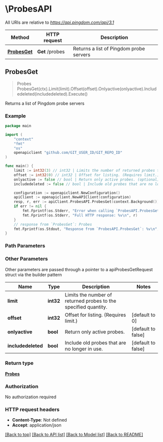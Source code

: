 # \ProbesAPI

All URIs are relative to *https://api.pingdom.com/api/3.1*

Method | HTTP request | Description
------------- | ------------- | -------------
[**ProbesGet**](ProbesAPI.md#ProbesGet) | **Get** /probes | Returns a list of Pingdom probe servers



## ProbesGet

> Probes ProbesGet(ctx).Limit(limit).Offset(offset).Onlyactive(onlyactive).Includedeleted(includedeleted).Execute()

Returns a list of Pingdom probe servers



### Example

```go
package main

import (
	"context"
	"fmt"
	"os"
	openapiclient "github.com/GIT_USER_ID/GIT_REPO_ID"
)

func main() {
	limit := int32(3) // int32 | Limits the number of returned probes to the specified quantity. (optional)
	offset := int32(0) // int32 | Offset for listing. (Requires limit.) (optional) (default to 0)
	onlyactive := false // bool | Return only active probes. (optional) (default to false)
	includedeleted := false // bool | Include old probes that are no longer in use. (optional) (default to false)

	configuration := openapiclient.NewConfiguration()
	apiClient := openapiclient.NewAPIClient(configuration)
	resp, r, err := apiClient.ProbesAPI.ProbesGet(context.Background()).Limit(limit).Offset(offset).Onlyactive(onlyactive).Includedeleted(includedeleted).Execute()
	if err != nil {
		fmt.Fprintf(os.Stderr, "Error when calling `ProbesAPI.ProbesGet``: %v\n", err)
		fmt.Fprintf(os.Stderr, "Full HTTP response: %v\n", r)
	}
	// response from `ProbesGet`: Probes
	fmt.Fprintf(os.Stdout, "Response from `ProbesAPI.ProbesGet`: %v\n", resp)
}
```

### Path Parameters



### Other Parameters

Other parameters are passed through a pointer to a apiProbesGetRequest struct via the builder pattern


Name | Type | Description  | Notes
------------- | ------------- | ------------- | -------------
 **limit** | **int32** | Limits the number of returned probes to the specified quantity. | 
 **offset** | **int32** | Offset for listing. (Requires limit.) | [default to 0]
 **onlyactive** | **bool** | Return only active probes. | [default to false]
 **includedeleted** | **bool** | Include old probes that are no longer in use. | [default to false]

### Return type

[**Probes**](Probes.md)

### Authorization

No authorization required

### HTTP request headers

- **Content-Type**: Not defined
- **Accept**: application/json

[[Back to top]](#) [[Back to API list]](../README.md#documentation-for-api-endpoints)
[[Back to Model list]](../README.md#documentation-for-models)
[[Back to README]](../README.md)

